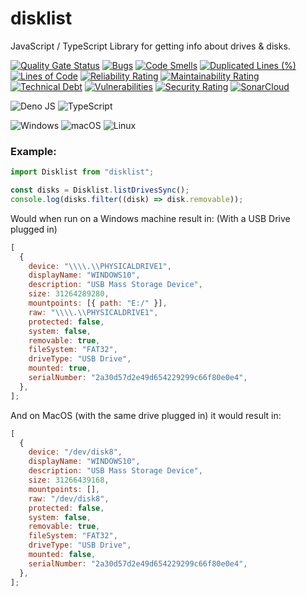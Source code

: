 # disklist

JavaScript / TypeScript Library for getting info about drives & disks.

[![Quality Gate Status](https://sonarcloud.io/api/project_badges/measure?project=fishylunar_disklist&metric=alert_status)](https://sonarcloud.io/summary/new_code?id=fishylunar_disklist)
[![Bugs](https://sonarcloud.io/api/project_badges/measure?project=fishylunar_disklist&metric=bugs)](https://sonarcloud.io/summary/new_code?id=fishylunar_disklist)
[![Code Smells](https://sonarcloud.io/api/project_badges/measure?project=fishylunar_disklist&metric=code_smells)](https://sonarcloud.io/summary/new_code?id=fishylunar_disklist)
[![Duplicated Lines (%)](https://sonarcloud.io/api/project_badges/measure?project=fishylunar_disklist&metric=duplicated_lines_density)](https://sonarcloud.io/summary/new_code?id=fishylunar_disklist)
[![Lines of Code](https://sonarcloud.io/api/project_badges/measure?project=fishylunar_disklist&metric=ncloc)](https://sonarcloud.io/summary/new_code?id=fishylunar_disklist)
[![Reliability Rating](https://sonarcloud.io/api/project_badges/measure?project=fishylunar_disklist&metric=reliability_rating)](https://sonarcloud.io/summary/new_code?id=fishylunar_disklist)
[![Maintainability Rating](https://sonarcloud.io/api/project_badges/measure?project=fishylunar_disklist&metric=sqale_rating)](https://sonarcloud.io/summary/new_code?id=fishylunar_disklist)
[![Technical Debt](https://sonarcloud.io/api/project_badges/measure?project=fishylunar_disklist&metric=sqale_index)](https://sonarcloud.io/summary/new_code?id=fishylunar_disklist)
[![Vulnerabilities](https://sonarcloud.io/api/project_badges/measure?project=fishylunar_disklist&metric=vulnerabilities)](https://sonarcloud.io/summary/new_code?id=fishylunar_disklist)
[![Security Rating](https://sonarcloud.io/api/project_badges/measure?project=fishylunar_disklist&metric=security_rating)](https://sonarcloud.io/summary/new_code?id=fishylunar_disklist)
[![SonarCloud](https://sonarcloud.io/images/project_badges/sonarcloud-black.svg)](https://sonarcloud.io/summary/new_code?id=fishylunar_disklist)

![Deno JS](https://img.shields.io/badge/deno%20js-000000?style=for-the-badge&logo=deno&logoColor=white)
![TypeScript](https://img.shields.io/badge/typescript-%23007ACC.svg?style=for-the-badge&logo=typescript&logoColor=white)

![Windows](https://img.shields.io/badge/Windows-0078D6?style=for-the-badge&logo=windows&logoColor=white)
![macOS](https://img.shields.io/badge/mac%20os-000000?style=for-the-badge&logo=macos&logoColor=F0F0F0)
![Linux](https://img.shields.io/badge/Linux-FCC624?style=for-the-badge&logo=linux&logoColor=black)

### Example:

```typescript
import Disklist from "disklist";

const disks = Disklist.listDrivesSync();
console.log(disks.filter((disk) => disk.removable));
```

Would when run on a Windows machine result in: (With a USB Drive plugged in)

```js
[
  {
    device: "\\\\.\\PHYSICALDRIVE1",
    displayName: "WINDOWS10",
    description: "USB Mass Storage Device",
    size: 31264289280,
    mountpoints: [{ path: "E:/" }],
    raw: "\\\\.\\PHYSICALDRIVE1",
    protected: false,
    system: false,
    removable: true,
    fileSystem: "FAT32",
    driveType: "USB Drive",
    mounted: true,
    serialNumber: "2a30d57d2e49d654229299c66f80e0e4",
  },
];
```

And on MacOS (with the same drive plugged in) it would result in:

```js
[
  {
    device: "/dev/disk8",
    displayName: "WINDOWS10",
    description: "USB Mass Storage Device",
    size: 31266439168,
    mountpoints: [],
    raw: "/dev/disk8",
    protected: false,
    system: false,
    removable: true,
    fileSystem: "FAT32",
    driveType: "USB Drive",
    mounted: false,
    serialNumber: "2a30d57d2e49d654229299c66f80e0e4",
  },
];
```
